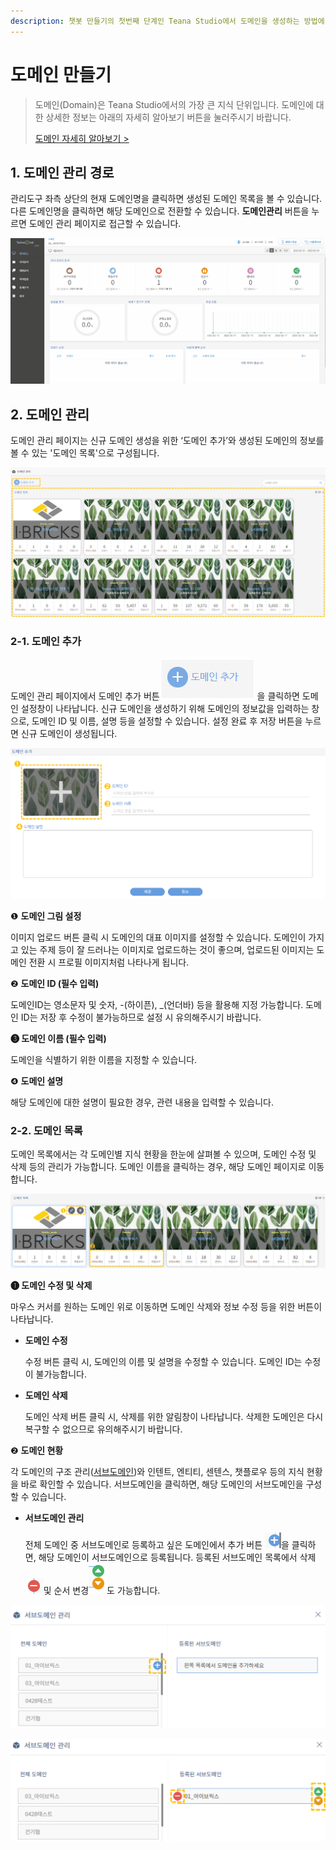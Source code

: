 ```yaml
---
description: 챗봇 만들기의 첫번째 단계인 Teana Studio에서 도메인을 생성하는 방법에 대해 알아봅니다.
---
```


# 도메인 만들기

> 도메인(Domain)은 Teana Studio에서의 가장 큰 지식 단위입니다. 도메인에 대한 상세한 정보는 아래의 자세히 알아보기 버튼을 눌러주시기 바랍니다.
>
> [도메인 자세히 알아보기 >](broken-reference)

## 1. 도메인 관리 경로

관리도구 좌측 상단의 현재 도메인명을 클릭하면 생성된 도메인 목록을 볼 수 있습니다. 다른 도메인명을 클릭하면 해당 도메인으로 전환할 수 있습니다. **도메인관리** 버튼을 누르면 도메인 관리 페이지로 접근할 수  있습니다.        &#x20;

![도메인 관리 페이지 경로  ](../.gitbook/assets/도메인관리페이지접근.gif)

## 2. 도메인 관리

도메인 관리 페이지는 신규 도메인 생성을 위한 ‘도메인 추가’와 생성된 도메인의 정보를 볼 수 있는 '도메인 목록'으로 구성됩니다.

![도메인 관리 화면 ](<../.gitbook/assets/1.도메인 관리.png>)



### 2-1. 도메인 추가

도메인 관리 페이지에서 도메인 추가 버튼<img src="../.gitbook/assets/image (222).png" alt="" data-size="line"> 을 클릭하면 도메인 설정창이 나타납니다. 신규 도메인을 생성하기 위해 도메인의 정보값을 입력하는 창으로, 도메인 ID 및 이름, 설명 등을 설정할 수 있습니다. 설정 완료 후 저장 버튼을 누르면 신규 도메인이 생성됩니다.

![도메인 추가 설정창](<../.gitbook/assets/3.도메인 추가.png>)



❶ **도메인 그림 설정**

이미지 업로드 버튼 클릭 시 도메인의 대표 이미지를 설정할 수 있습니다. 도메인이 가지고 있는 주제 등이 잘 드러나는 이미지로 업로드하는 것이 좋으며, 업로드된 이미지는 도메인 전환 시 프로필 이미지처럼 나타나게 됩니다.



❷ **도메인 ID **<mark style="color:red;">**(필수 입력)**</mark>

도메인ID는 영소문자 및 숫자, -(하이픈), \_(언더바) 등을 활용해 지정 가능합니다. 도메인 ID는 저장 후 수정이 불가능하므로 설정 시 유의해주시기 바랍니다.



**❸ 도메인 이름 **<mark style="color:red;">**(필수 입력)**</mark>

도메인을 식별하기 위한 이름을 지정할 수 있습니다.&#x20;



❹ **도메인 설명**

해당 도메인에 대한 설명이 필요한 경우, 관련 내용을 입력할 수 있습니다.



### 2-2. 도메인 목록&#x20;

도메인 목록에서는 각 도메인별 지식 현황을 한눈에 살펴볼 수 있으며, 도메인 수정 및 삭제 등의 관리가 가능합니다. 도메인 이름을 클릭하는 경우, 해당 도메인 페이지로 이동합니다.

![도메인 목록 화면](<../.gitbook/assets/3.도메인 목록.png>)

**❶ 도메인 수정 및 삭제**

마우스 커서를 원하는 도메인 위로 이동하면 도메인 삭제와 정보 수정 등을 위한 버튼이 나타납니다.&#x20;

*   **도메인 수정**&#x20;

    수정 버튼 클릭 시, 도메인의 이름 및 설명을 수정할 수 있습니다. 도메인 ID는 수정이 불가능합니다.
*   **도메인 삭제**

    도메인 삭제 버튼 클릭 시, 삭제를 위한 알림창이 나타납니다. 삭제한 도메인은 다시 복구할 수 없으므로 유의해주시기 바랍니다.



❷ **도메인 현황**

각 도메인의 구조 관리([서브도메인](../undefined/undefined.md#1-1.))와 인텐트, 엔티티, 센텐스, 챗플로우 등의 지식 현황을 바로 확인할 수 있습니다. 서브도메인을 클릭하면, 해당 도메인의 서브도메인을 구성할 수 있습니다.

*   **서브도메인 관리**

    전체 도메인 중 서브도메인로 등록하고 싶은 도메인에서 추가 버튼 ![](<../.gitbook/assets/image (277).png>)을 클릭하면, 해당 도메인이 서브도메인으로 등록됩니다. 등록된 서브도메인 목록에서 삭제 ![](<../.gitbook/assets/image (107).png>)및 순서 변경![](<../.gitbook/assets/image (255).png>)도 가능합니다.

![서브도메인 추가  ](<../.gitbook/assets/4.서브도메인 추가.png>)

![서브도메인 삭제 및 순서 변경](<../.gitbook/assets/5.서브도메인 삭제.png>)
